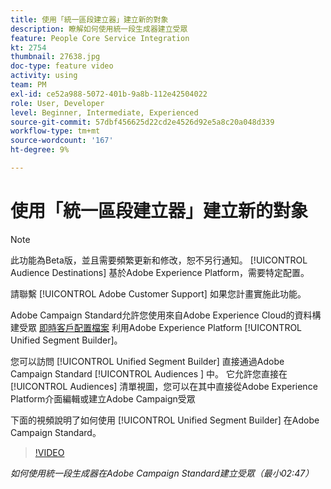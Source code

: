 ```yaml
---
title: 使用「統一區段建立器」建立新的對象
description: 瞭解如何使用統一段生成器建立受眾
feature: People Core Service Integration
kt: 2754
thumbnail: 27638.jpg
doc-type: feature video
activity: using
team: PM
exl-id: ce52a988-5072-401b-9a8b-112e42504022
role: User, Developer
level: Beginner, Intermediate, Experienced
source-git-commit: 57dbf456625d22cd2e4526d92e5a8c20a048d339
workflow-type: tm+mt
source-wordcount: '167'
ht-degree: 9%

---
```


# 使用「統一區段建立器」建立新的對象

>[!NOTE]
>
>此功能為Beta版，並且需要頻繁更新和修改，恕不另行通知。 [!UICONTROL Audience Destinations] 基於Adobe Experience Platform，需要特定配置。
>
>請聯繫 [!UICONTROL Adobe Customer Support] 如果您計畫實施此功能。

Adobe Campaign Standard允許您使用來自Adobe Experience Cloud的資料構建受眾 [即時客戶配置檔案](https://experienceleague.adobe.com/docs/platform-learn/tutorials/profiles/understanding-the-real-time-customer-profile.html?lang=en) 利用Adobe Experience Platform [!UICONTROL Unified Segment Builder]。

您可以訪問 [!UICONTROL Unified Segment Builder] 直接通過Adobe Campaign Standard [!UICONTROL Audiences ] 中。 它允許您直接在 [!UICONTROL Audiences] 清單視圖，您可以在其中直接從Adobe Experience Platform介面編輯或建立Adobe Campaign受眾

下面的視頻說明了如何使用 [!UICONTROL Unified Segment Builder] 在Adobe Campaign Standard。

>[!VIDEO](https://video.tv.adobe.com/v/27638?quality=12)

*如何使用統一段生成器在Adobe Campaign Standard建立受眾（最小02:47）*
